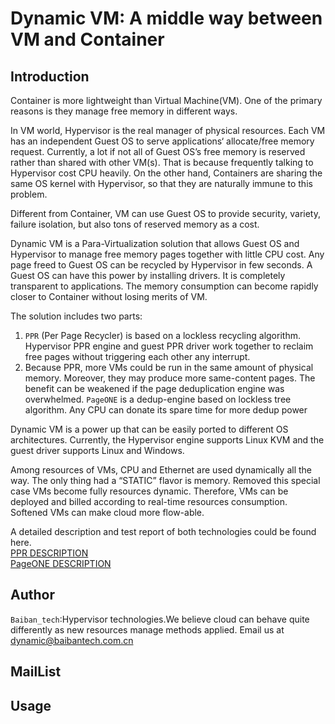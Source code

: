 # Dynamic VM: A middle way between VM and Container

## Introduction 

Container is more lightweight than Virtual Machine(VM). One of the primary reasons is they manage free memory in different ways.

In VM world, Hypervisor is the real manager of physical resources. Each VM has an independent Guest OS to serve applications‘ allocate/free memory request. Currently, a lot if not all of Guest OS’s free memory is reserved rather than shared with other VM(s). That is because frequently talking to Hypervisor cost CPU heavily. On the other hand, Containers are sharing the same OS kernel with Hypervisor, so that they are naturally immune to this problem.

Different from Container, VM can use Guest OS to provide security, variety, failure isolation, but also tons of reserved memory as a cost.

Dynamic VM is a Para-Virtualization solution that allows Guest OS and Hypervisor to manage free memory pages together with little CPU cost. Any page freed to Guest OS can be recycled by Hypervisor in few seconds. A Guest OS can have this power by installing drivers. It is completely transparent to applications. The memory consumption can become rapidly closer to Container without losing merits of VM.

The solution includes two parts:

1.	`PPR` (Per Page Recycler) is based on a lockless recycling algorithm. Hypervisor PPR engine and guest PPR driver work together to reclaim free pages without triggering each other any interrupt.
2.	Because PPR, more VMs could be run in the same amount of physical memory. Moreover, they may produce more same-content pages. The benefit can be weakened if the page deduplication engine was overwhelmed. `PageONE` is a dedup-engine based on lockless tree algorithm. Any CPU can donate its spare time for more dedup power

Dynamic VM is a power up that can be easily ported to different OS architectures. Currently, the Hypervisor engine supports Linux KVM and the guest driver supports Linux and Windows.

Among resources of VMs, CPU and Ethernet are used dynamically all the way. The only thing had a “STATIC” flavor is memory. Removed this special case VMs become fully resources dynamic. Therefore, VMs can be deployed and billed according to real-time resources consumption. Softened VMs can make cloud more flow-able.

A detailed description and test report of both technologies could be found here.<br>
[PPR DESCRIPTION](https://github.com/lijiyong0303/test_readme/blob/master/ppr_info.txt)<br>
[PageONE DESCRIPTION](https://github.com/lijiyong0303/test_readme/blob/master/pageone_info.txt)<br>
## Author
`Baiban_tech`:Hypervisor technologies.We believe cloud can behave quite differently as new resources manage methods applied.
    Email us at <a href="mailto:dynamic@baibantech.com.cn">dynamic@baibantech.com.cn</a>
 
## MailList


## Usage
